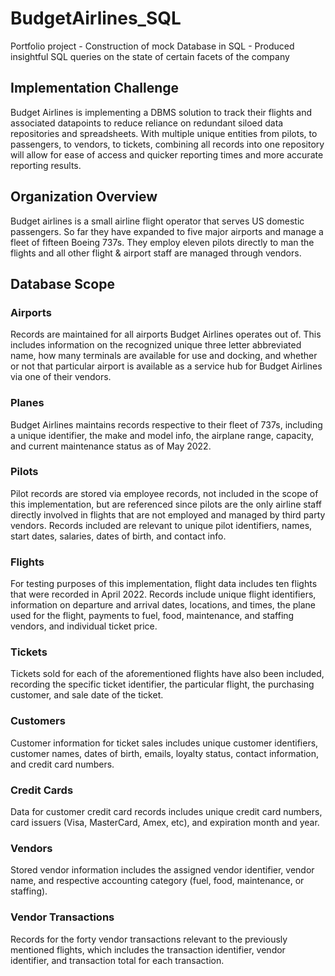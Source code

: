 # BudgetAirlines_SQL
Portfolio project - Construction of mock Database in SQL - Produced insightful SQL queries on the state of certain facets of the company

## Implementation Challenge
Budget Airlines is implementing a DBMS solution to track their flights and associated datapoints to reduce reliance on redundant siloed data repositories and spreadsheets. With multiple unique entities from pilots, to passengers, to vendors, to tickets, combining all records into one repository will allow for ease of access and quicker reporting times and more accurate reporting results.


## Organization Overview
Budget airlines is a small airline flight operator that serves US domestic passengers. So far they have expanded to five major airports and manage a fleet of fifteen Boeing 737s. They employ eleven pilots directly to man the flights and all other flight & airport staff are managed through vendors. 


## Database Scope
### Airports
Records are maintained for all airports Budget Airlines operates out of. This includes information on the recognized unique three letter abbreviated name, how many terminals are available for use and docking, and whether or not that particular airport is available as a service hub for Budget Airlines via one of their vendors.

### Planes
Budget Airlines maintains records respective to their fleet of 737s, including a unique identifier, the make and model info, the airplane range, capacity, and current maintenance status as of May 2022.

### Pilots
Pilot records are stored via employee records, not included in the scope of this implementation, but are referenced since pilots are the only airline staff directly involved in flights that are not employed and managed by third party vendors. Records included are relevant to unique pilot identifiers, names, start dates, salaries, dates of birth, and contact info.

### Flights
For testing purposes of this implementation, flight data includes ten flights that were recorded in April 2022. Records include unique flight identifiers, information on departure and arrival dates, locations, and times, the plane used for the flight, payments to fuel, food, maintenance, and staffing vendors, and individual ticket price.

### Tickets
Tickets sold for each of the aforementioned flights have also been included, recording the specific ticket identifier, the particular flight, the purchasing customer, and sale date of the ticket.

### Customers
Customer information for ticket sales includes unique customer identifiers, customer names, dates of birth, emails, loyalty status, contact information, and credit card numbers.

### Credit Cards
Data for customer credit card records includes unique credit card numbers, card issuers (Visa, MasterCard, Amex, etc), and expiration  month and year.

### Vendors
Stored vendor information includes the assigned vendor identifier, vendor name, and respective accounting category (fuel, food, maintenance, or staffing).

### Vendor Transactions
Records for the forty vendor transactions relevant to the previously mentioned flights, which includes the transaction identifier, vendor identifier, and transaction total for each transaction.



